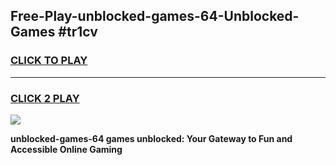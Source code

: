 
## Free-Play-unblocked-games-64-Unblocked-Games #tr1cv
<h3>
<a href="https://news.freeplayer.one?title=unblocked-games-64&ref=8M">CLICK TO PLAY</a></h3>
<hr>

<h3>
<a href="https://news.freeplayer.one?title=unblocked-games-64&ref=8M">CLICK 2 PLAY</a>
  
</h3>

<a href="https://news.freeplayer.one?title=unblocked-games-64&ref=8M"><img src="https://clearcache.store/games.png"></a>


**unblocked-games-64 games unblocked: Your Gateway to Fun and Accessible Online Gaming**
